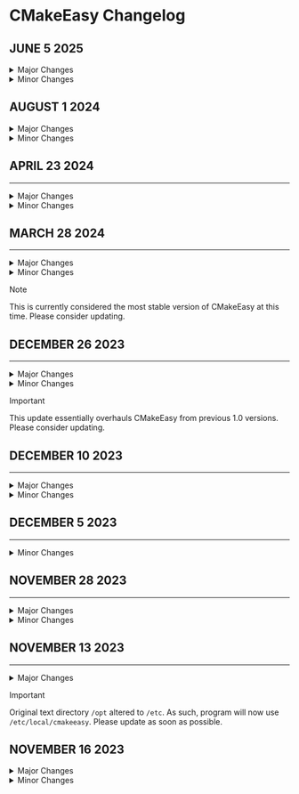 # CMakeEasy Changelog

## JUNE 5 2025

<details>
<summary>Major Changes</summary>

* Redefined includes for better compilation.

</details>

<details>
<summary>Minor Changes</summary>

* 'is_running()' function changed to a regular bool.

</details>

## AUGUST 1 2024

<details>
<summary>Major Changes</summary>

* Pre-emptive CPack preparation

</details>
<details>
<summary>Minor Changes</summary>

* Text explanation cleanup

* Added 'rebuild' script for easy clean and build

</details>

## APRIL 23 2024
----------------

<details>
<summary>Major Changes</summary>

* Update file removal function to std::filesystem call

* New 'clean' script for Linux

</details>

<details>
<summary>Minor Changes</summary>

* Minor stability improvements

* New commentary

</details>

## MARCH 28 2024
----------------

<details>
<summary>Major Changes</summary>

* Program version updated to 1.3.0

* Stability fixes and improvements

</details>

<details>
<summary>Minor Changes</summary>

* Some documentation updates

</details>

> [!NOTE]
> This is currently considered the most stable version of CMakeEasy at this time. Please consider updating.

## DECEMBER 26 2023
-------------------

<details>
<summary>Major Changes</summary>

* Program version updated to 1.2.0

* Added exit command for general program use

* Updated text files with exit instructions

</details>

<details>
<summary>Minor Changes</summary>

* Better comment clarity.

* Unused data removed.

</details>

> [!IMPORTANT]
> This update essentially overhauls CMakeEasy from previous 1.0 versions. Please consider updating.

## DECEMBER 10 2023
-------------------

<details>
<summary>Major Changes</summary>

* Added new text file "library_shorthand" to improve readability

</details>
<details>
<summary>Minor Changes</summary>

* Improved commentary

* Improved short term variable usage
</details>

## DECEMBER 5 2023
------------------

<details>
<summary>Minor Changes</summary>
* Changes to all shell scripts to use "Debug" directory instead of "build"

* Script clarity improvements

</details>

## NOVEMBER 28 2023
-------------------

<details>
<summary>Major Changes</summary>

* Flag setting improved

* Run script given better directory handling

* Code syntax and readability improved
</details>

<details>
<summary>Minor Changes</summary>
- Improved comments on Globals
</details>

## NOVEMBER 13 2023
----------------

<details>

<summary>Major Changes</summary>

* Official changelog created

* Program version updated to 1.1

* cmakeeasy txt file directory changed from `/opt/local` to `/etc/local`

* Updated `install.sh` script to remove old text data.

</details>

> [!IMPORTANT]
> Original text directory `/opt` altered to `/etc`. As such, program will now use `/etc/local/cmakeeasy`. Please update as soon as possible.

## NOVEMBER 16 2023

<details>
<summary>Major Changes</summary>

* `build.sh` and `install.sh` check for CMake beforehand

</details>

<details>
<summary>Minor Changes</summary>

* Minor improvements to script error-checking

* Redefined "OS_WINDOWS" to "OS_WIN" for shortening

* Changed program headers to reflect more current C++ standards

* Version update to `1.1.1`

</details>
